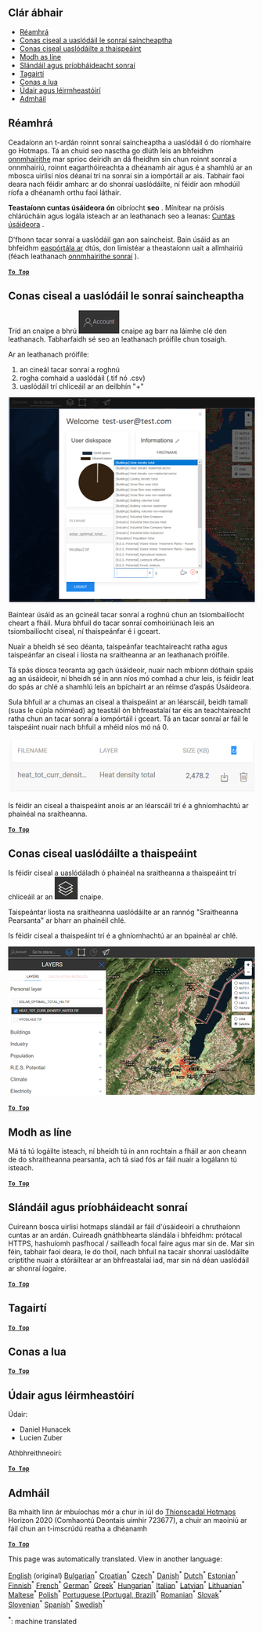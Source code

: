 <h2> Clár ábhair </h2><ul><li> <a href="#Introduction">Réamhrá</a> </li><li> <a href="#How-to-upload-a-layer-with-custom-data">Conas ciseal a uaslódáil le sonraí saincheaptha</a> </li><li> <a href="#How-to-display-an-uploaded-layer">Conas ciseal uaslódáilte a thaispeáint</a> </li><li> <a href="#Offline-mode">Modh as líne</a> </li><li> <a href="#Data-security-and-privacy">Slándáil agus príobháideacht sonraí</a> </li><li> <a href="#References">Tagairtí</a> </li><li> <a href="#How-to-cite">Conas a lua</a> </li><li> <a href="#Authors-and-reviewers">Údair agus léirmheastóirí</a> </li><li> <a href="#Acknowledgement">Admháil</a> </li></ul><h2> Réamhrá </h2><p> Ceadaíonn an t-ardán roinnt sonraí saincheaptha a uaslódáil ó do ríomhaire go Hotmaps. Tá an chuid seo nasctha go dlúth leis an bhfeidhm <a href="Data-export-functionalities">onnmhairithe</a> mar sprioc deiridh an dá fheidhm sin chun roinnt sonraí a onnmhairiú, roinnt eagarthóireachta a dhéanamh air agus é a shamhlú ar an mbosca uirlisí níos déanaí trí na sonraí sin a iompórtáil ar ais. Tabhair faoi deara nach féidir amharc ar do shonraí uaslódáilte, ní féidir aon mhodúil ríofa a dhéanamh orthu faoi láthair. </p><p> <strong>Teastaíonn cuntas úsáideora ón</strong> oibríocht <strong>seo</strong> . Mínítear na próisis chlárúcháin agus logála isteach ar an leathanach seo a leanas: <a href="Introduction-to-user-interface#Connect">Cuntas úsáideora</a> . </p><p> D&#39;fhonn tacar sonraí a uaslódáil gan aon saincheist. Bain úsáid as an bhfeidhm <a href="Data-export-functionalities">easpórtála ar</a> dtús, don limistéar a theastaíonn uait a allmhairiú (féach leathanach <a href="Data-export-functionalities">onnmhairithe sonraí</a> ). </p><p><ins> <code><strong><a href="#table-of-contents">To Top</a></strong></code> </ins> </p><h2> Conas ciseal a uaslódáil le sonraí saincheaptha </h2><p> Tríd an cnaipe a bhrú <img alt="cnaipe cuntais" src="images/account-btn.png"/> cnaipe ag barr na láimhe clé den leathanach. Tabharfaidh sé seo an leathanach próifíle chun tosaigh. </p><p> Ar an leathanach próifíle: </p><ol><li> an cineál tacar sonraí a roghnú </li><li> rogha comhaid a uaslódáil (.tif nó .csv) </li><li> uaslódáil trí chliceáil ar an deilbhín &quot;+&quot; </li></ol><p><img alt="uaslódáil leathanach próifíle" src="images/profile-upload.png"/></p><p> Baintear úsáid as an gcineál tacar sonraí a roghnú chun an tsiombailíocht cheart a fháil. Mura bhfuil do tacar sonraí comhoiriúnach leis an tsiombailíocht ciseal, ní thaispeánfar é i gceart. </p><p> Nuair a bheidh sé seo déanta, taispeánfar teachtaireacht ratha agus taispeánfar an ciseal i liosta na sraitheanna ar an leathanach próifíle. </p><p> Tá spás diosca teoranta ag gach úsáideoir, nuair nach mbíonn dóthain spáis ag an úsáideoir, ní bheidh sé in ann níos mó comhad a chur leis, is féidir leat do spás ar chlé a shamhlú leis an bpíchairt ar an réimse d’aspás Úsáideora. </p><p> Sula bhfuil ar a chumas an ciseal a thaispeáint ar an léarscáil, beidh tamall (suas le cúpla nóiméad) ag teastáil ón bhfreastalaí tar éis an teachtaireacht ratha chun an tacar sonraí a iompórtáil i gceart. Tá an tacar sonraí ar fáil le taispeáint nuair nach bhfuil a mhéid níos mó ná 0. </p><p><img alt="uaslódáil" src="images/upload_complete.png"/></p><p> Is féidir an ciseal a thaispeáint anois ar an léarscáil trí é a ghníomhachtú ar phainéal na sraitheanna. </p><p><ins> <code><strong><a href="#table-of-contents">To Top</a></strong></code> </ins> </p><h2> Conas ciseal uaslódáilte a thaispeáint </h2><p> Is féidir ciseal a uaslódáladh ó phainéal na sraitheanna a thaispeáint trí chliceáil ar an <img alt="cnaipe sraitheanna" src="images/layers-btn.png"/> cnaipe. </p><p> Taispeántar liosta na sraitheanna uaslódáilte ar an rannóg &quot;Sraitheanna Pearsanta&quot; ar bharr an phainéil chlé. </p><p> Is féidir ciseal a thaispeáint trí é a ghníomhachtú ar an bpainéal ar chlé. </p><p><img alt="ciseal taispeána uaslódála" src="images/upload-layers.png"/></p><p><ins> <code><strong><a href="#table-of-contents">To Top</a></strong></code> </ins> </p><h2> Modh as líne </h2><p> Má tá tú logáilte isteach, ní bheidh tú in ann rochtain a fháil ar aon cheann de do shraitheanna pearsanta, ach tá siad fós ar fáil nuair a logálann tú isteach. </p><p><ins> <code><strong><a href="#table-of-contents">To Top</a></strong></code> </ins> </p><h2> Slándáil agus príobháideacht sonraí </h2><p> Cuireann bosca uirlisí hotmaps slándáil ar fáil d&#39;úsáideoirí a chruthaíonn cuntas ar an ardán. Cuireadh gnáthbhearta slándála i bhfeidhm: prótacal HTTPS, hashuíomh pasfhocal / sailleadh focal faire agus mar sin de. Mar sin féin, tabhair faoi deara, le do thoil, nach bhfuil na tacair shonraí uaslódáilte criptithe nuair a stóráiltear ar an bhfreastalaí iad, mar sin ná déan uaslódáil ar shonraí íogaire. </p><p><ins> <code><strong><a href="#table-of-contents">To Top</a></strong></code> </ins> </p><h2> Tagairtí </h2><p><ins> <code><strong><a href="#table-of-contents">To Top</a></strong></code> </ins> </p><h2> Conas a lua </h2><p><ins> <code><strong><a href="#table-of-contents">To Top</a></strong></code> </ins> </p><h2> Údair agus léirmheastóirí </h2><p> Údair: </p><ul><li> Daniel Hunacek </li><li> Lucien Zuber </li></ul><p> Athbhreithneoirí: </p><p><ins> <code><strong><a href="#table-of-contents">To Top</a></strong></code> </ins> </p><h2> Admháil </h2><p> Ba mhaith linn ár mbuíochas mór a chur in iúl do <a href="https://www.hotmaps-project.eu">Thionscadal Hotmaps</a> Horizon 2020 (Comhaontú Deontais uimhir 723677), a chuir an maoiniú ar fáil chun an t-imscrúdú reatha a dhéanamh </p><p><ins> <code><strong><a href="#table-of-contents">To Top</a></strong></code> </ins> </p>

This page was automatically translated. View in another language:

[English](../en/Data-upload-functionalities.md) (original) [Bulgarian](../bg/Data-upload-functionalities.md)<sup>\*</sup> [Croatian](../hr/Data-upload-functionalities.md)<sup>\*</sup> [Czech](../cs/Data-upload-functionalities.md)<sup>\*</sup> [Danish](../da/Data-upload-functionalities.md)<sup>\*</sup> [Dutch](../nl/Data-upload-functionalities.md)<sup>\*</sup> [Estonian](../et/Data-upload-functionalities.md)<sup>\*</sup> [Finnish](../fi/Data-upload-functionalities.md)<sup>\*</sup> [French](../fr/Data-upload-functionalities.md)<sup>\*</sup> [German](../de/Data-upload-functionalities.md)<sup>\*</sup> [Greek](../el/Data-upload-functionalities.md)<sup>\*</sup> [Hungarian](../hu/Data-upload-functionalities.md)<sup>\*</sup>  [Italian](../it/Data-upload-functionalities.md)<sup>\*</sup> [Latvian](../lv/Data-upload-functionalities.md)<sup>\*</sup> [Lithuanian](../lt/Data-upload-functionalities.md)<sup>\*</sup> [Maltese](../mt/Data-upload-functionalities.md)<sup>\*</sup> [Polish](../pl/Data-upload-functionalities.md)<sup>\*</sup> [Portuguese (Portugal, Brazil)](../pt/Data-upload-functionalities.md)<sup>\*</sup> [Romanian](../ro/Data-upload-functionalities.md)<sup>\*</sup> [Slovak](../sk/Data-upload-functionalities.md)<sup>\*</sup> [Slovenian](../sl/Data-upload-functionalities.md)<sup>\*</sup> [Spanish](../es/Data-upload-functionalities.md)<sup>\*</sup> [Swedish](../sv/Data-upload-functionalities.md)<sup>\*</sup> 

<sup>\*</sup>: machine translated
